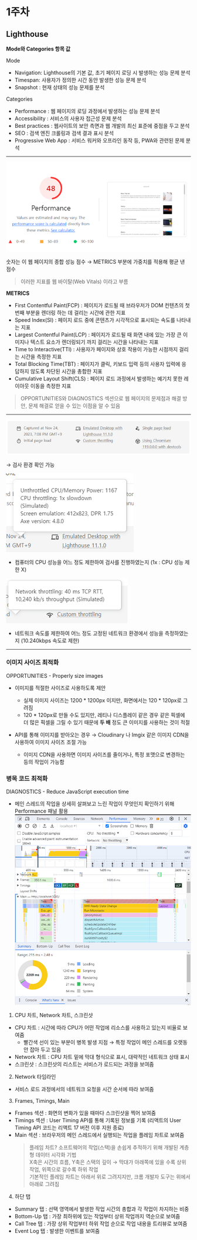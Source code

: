 # 1주차

## Lighthouse

**Mode와 Categories 항목 값**

Mode

- Navigation: Lighthouse의 기본 값, 초기 페이지 로딩 시 발생하는 성능 문제 분석
- Timespan: 사용자가 정의한 시간 동안 발생한 성능 문제 분석
- Snapshot : 현재 상태의 성능 문제를 분석

Categories

- Performance : 웹 페이지의 로딩 과정에서 발생하는 성능 문제 분석
- Accessibility : 서비스의 사용자 접근성 문제 분석
- Best practices : 웹사이트의 보안 측면과 웹 개발의 최신 표준에 중점을 두고 분석
- SEO : 검색 엔진 크롤링과 검색 결과 표시 분석
- Progressive Web App : 서비스 워커와 오프라인 동작 등, PWA와 관련된 문제 분석

---

![Alt text](image.png)

숫자는 이 웹 페이지의 종합 성능 점수
→ METRICS 부분에 가중치를 적용해 평균 낸 점수

> 이러한 지표를 웹 바이탈(Web Vitals) 이라고 부름

**METRICS**

- First Contentful Paint(FCP) : 페이지가 로드될 때 브라우저가 DOM 컨텐츠의 첫 번째 부분을 렌더링 하는 데 걸리는 시간에 관한 지표
- Speed Index(SI) : 페이지 로드 중에 콘텐츠가 시각적으로 표시되는 속도를 나타내는 지표
- Largest Contentful Paint(LCP) : 페이지가 로드될 때 화면 내에 있는 가장 큰 이미지나 텍스트 요소가 렌더링되기 까지 걸리는 시간을 나타내는 지표
- Time to Interactive(TTI) : 사용자가 페이지와 상호 작용이 가능한 시점까지 걸리는 시간을 측정한 지표
- Total Blocking Time(TBT) : 페이지가 클릭, 키보드 입력 등의 사용자 입력에 응답하지 않도록 차단된 시간을 총합한 지표
- Cumulative Layout Shift(CLS) : 페이지 로드 과정에서 발생하는 예기치 못한 레이아웃 이동을 측정한 지표

> OPPORTUNITIES와 DIAGNOSTICS 섹션으로 웹 페이지의 문제점과 해결 방안, 문제 해결로 얻을 수 있는 이점을 알 수 있음

---

![Alt text](image-1.png)

→ 검사 환경 확인 가능

![Alt text](image-2.png)

- 컴퓨터의 CPU 성능을 어느 정도 제한하여 검사를 진행하였는지 (1x : CPU 성능 제한 X)

![Alt text](image-3.png)

- 네트워크 속도를 제한하여 어느 정도 고정된 네트워크 환경에서 성능을 측정하였는지 (10.240kbps 속도로 제한)

---

### 이미지 사이즈 최적화

OPPORTUNITIES - Properly size images

- 이미지를 적절한 사이즈로 사용하도록 제안

  - 실제 이미지 사이즈는 1200 \* 1200px 이지만, 화면에서는 120 \* 120px로 그려짐
  - 120 \* 120px로 만들 수도 있지만, 레티나 디스플레이 같은 경우 같은 픽셀에 더 많은 픽셀을 그릴 수 있기 때문에 **두 배** 정도 큰 이미지를 사용하는 것이 적절

- API를 통해 이미지를 받아오는 경우 → Cloudinary 나 Imgix 같은 이미지 CDN을 사용하여 이미지 사이즈 조절 가능
  - 이미지 CDN을 사용하면 이미지 사이즈를 줄이거나, 특정 포맷으로 변경하는 등의 작업이 가능함

### 병목 코드 최적화

DIAGNOSTICS - Reduce JavaScript execution time

- 메인 스레드의 작업을 상세히 살펴보고 느린 작업이 무엇인지 확인하기 위해 Performance 패널 활용
  ![Alt text](image-4.png)

1. CPU 차트, Network 차트, 스크린샷

- CPU 차트 : 시간에 따라 CPU가 어떤 작업에 리소스를 사용하고 있는지 비율로 보여줌
  - 빨간색 선이 있는 부분이 병목 발생 지점 → 특정 작업이 메인 스레드를 오랫동안 잡아 두고 있음
- Network 차트 : CPU 차트 밑에 막대 형식으로 표시, 대략적인 네트워크 상태 표시
- 스크린샷 : 스크린샷의 리스트는 서비스가 로드되는 과정을 보여줌

2. Network 타임라인

- 서비스 로드 과정에서의 네트워크 요청을 시간 순서에 따라 보여줌

3. Frames, Timings, Main

- Frames 섹션 : 화면의 변화가 있을 때마다 스크린샷을 찍어 보여줌
- Timings 섹션 : User Timing API를 통해 기록된 정보를 기록 (리액트의 User Timing API 코드는 리액트 17 버전 이후 지원 종료)
- Main 섹션 : 브라우저의 메인 스레드에서 실행되는 작업을 플레임 차트로 보여줌
  > 플레임 차트? 소프트웨어의 작업(스택)을 손쉽게 추적하기 위해 개발된 계층형 데이터 시각화 기법<br/>
  > X축은 시간의 흐름, Y축은 스택의 깊이 → 막대가 아래쪽에 있을 수록 상위 작업, 위쪽으로 갈수록 하위 작업<br/>
  > 기본적인 플레임 차트는 아래서 위로 그려지지만, 크롬 개발자 도구는 위에서 아래로 그려짐

4. 하단 탭

- Summary 탭 : 선택 영역에서 발생한 작업 시간의 총합과 각 작업이 차지하는 비중
- Bottom-Up 탭 : 가장 최하위에 있는 작업부터 상위 작업까지 역순으로 보여줌
- Call Tree 탭 : 가장 상위 작업부터 하위 작업 순으로 작업 내용을 트리뷰로 보여줌
- Event Log 탭 : 발생한 이벤트를 보여줌
